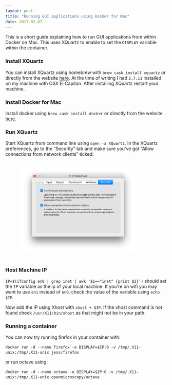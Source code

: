 ```yaml
---
layout: post
title: "Running GUI applications using Docker for Mac"
date: 2017-02-07
---
```


This is a short guide explaining how to run GUI applications from within Docker on Mac. This uses XQuartz to enable to set the `DISPLAY` variable within the container.

### Install XQuartz

You can install XQuartz using homebrew with `brew cask install xquartz` or directly from the website [here](https://www.xquartz.org/). At the time of writing I had `2.7.11` installed on my machine with OSX El Capitan. After installing XQuartz restart your machine.

### Install Docker for Mac

Install docker using `brew cask install docker` or directly from the website [here](https://docs.docker.com/docker-for-mac/).

### Run XQuartz
Start XQuartz from command line using `open -a XQuartz`. In the XQuartz preferences, go to the “Security” tab and make sure you’ve got “Allow connections from network clients” ticked:

<img src="/images/xquartz_preferences.png" alt="XQuartz Preferences" style="width: 70%; margin-left:10%; margin-right:10%; margin-top:20px; margin-bottom:20px;"/>

### Host Machine IP

`IP=$(ifconfig en0 | grep inet | awk '$1=="inet" {print $2}')` should set the `IP` variable as the ip of your local machine. If you're on wifi you may want to use `en1` instead of `en0`, check the value of the variable using `echo $IP`.

Now add the IP using Xhost with `xhost + $IP`. If the xhost command is not found check `/usr/X11/bin/xhost` as that might not be in your path.

### Running a container

You can now try running firefox in your container with:

```
docker run -d --name firefox -e DISPLAY=$IP:0 -v /tmp/.X11-unix:/tmp/.X11-unix jess/firefox
```

or run octave using:

```
docker run -d --name octave -e DISPLAY=$IP:0 -v /tmp/.X11-unix:/tmp/.X11-unix openmicroscopy/octave
```
